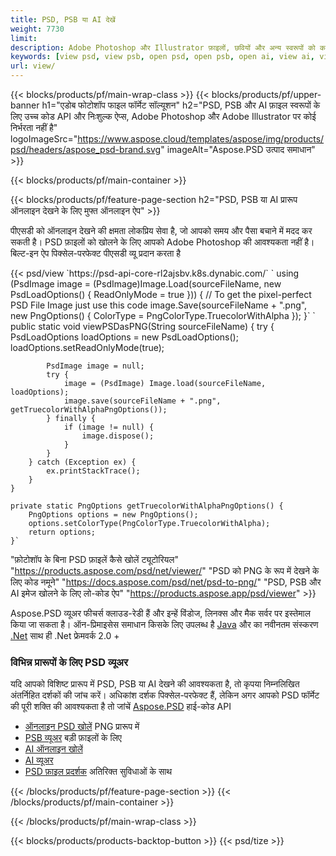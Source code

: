 ```yaml
---
title: PSD, PSB या AI देखें
weight: 7730
limit: 
description: Adobe Photoshop और Illustrator फ़ाइलों, छवियों और अन्य स्वरूपों को कनवर्ट करें
keywords: [view psd, view psb, open psd, open psb, open ai, view ai, view image, open photoshop file, open illustrator file]
url: view/
---
```


{{< blocks/products/pf/main-wrap-class >}}
{{< blocks/products/pf/upper-banner h1="एडोब फोटोशॉप फाइल फॉर्मेट सॉल्यूशन" h2="PSD, PSB और AI फ़ाइल स्वरूपों के लिए उच्च कोड API और निःशुल्क ऐप्स, Adobe Photoshop और Adobe Illustrator पर कोई निर्भरता नहीं है" logoImageSrc="https://www.aspose.cloud/templates/aspose/img/products/psd/headers/aspose_psd-brand.svg" imageAlt="Aspose.PSD उत्पाद समाधान" >}}

{{< blocks/products/pf/main-container >}}

{{< blocks/products/pf/feature-page-section h2="PSD, PSB या AI प्रारूप ऑनलाइन देखने के लिए मुफ्त ऑनलाइन ऐप" >}}
<p>पीएसडी को ऑनलाइन देखने की क्षमता लोकप्रिय सेवा है, जो आपको समय और पैसा बचाने में मदद कर सकती है। PSD फ़ाइलों को खोलने के लिए आपको Adobe Photoshop की आवश्यकता नहीं है। बिल्ट-इन ऐप पिक्सेल-परफेक्ट पीएसडी व्यू प्रदान करता है</p>
{{< psd/view `https://psd-api-core-rl2ajsbv.k8s.dynabic.com/` 
`    using (PsdImage image = (PsdImage)Image.Load(sourceFileName, new PsdLoadOptions() { ReadOnlyMode = true }))
    {
        // To get the pixel-perfect PSD File Image just use this code
        image.Save(sourceFileName + ".png",  new PngOptions() {  ColorType = PngColorType.TruecolorWithAlpha });
    }` 
	`    public static void viewPSDasPNG(String sourceFileName) {
        try {
            PsdLoadOptions loadOptions = new PsdLoadOptions();
            loadOptions.setReadOnlyMode(true);
            
            PsdImage image = null;
            try {
                image = (PsdImage) Image.load(sourceFileName, loadOptions);
                image.save(sourceFileName + ".png", getTruecolorWithAlphaPngOptions());
            } finally {
                if (image != null) {
                    image.dispose();
                }
            }
        } catch (Exception ex) {
            ex.printStackTrace();
        }
    }
    
    private static PngOptions getTruecolorWithAlphaPngOptions() {
        PngOptions options = new PngOptions();
        options.setColorType(PngColorType.TruecolorWithAlpha);
        return options;
    }` 
"फ़ोटोशॉप के बिना PSD फ़ाइलें कैसे खोलें ट्यूटोरियल" "https://products.aspose.com/psd/net/viewer/" 
"PSD को PNG के रूप में देखने के लिए कोड नमूने"  "https://docs.aspose.com/psd/net/psd-to-png/" 
"PSD, PSB और AI इमेज खोलने के लिए लो-कोड ऐप" "https://products.aspose.app/psd/viewer" >}}
<p>Aspose.PSD व्यूअर फीचर्स क्लाउड-रेडी हैं और इन्हें विंडोज, लिनक्स और मैक सर्वर पर इस्तेमाल किया जा सकता है। ऑन-प्रिमाइसेस समाधान किसके लिए उपलब्ध है <a href="https://products.aspose.com/psd/java/">Java</a> और का नवीनतम संस्करण <a href="https://products.aspose.com/psd/net/">.Net</a> साथ ही .Net फ्रेमवर्क 2.0 +</p>

<h3 class="headingpdleft">विभिन्न प्रारूपों के लिए PSD व्यूअर</h3>
<p>यदि आपको विशिष्ट प्रारूप में PSD, PSB या AI देखने की आवश्यकता है, तो कृपया निम्नलिखित अंतर्निहित दर्शकों की जांच करें। अधिकांश दर्शक पिक्सेल-परफेक्ट हैं, लेकिन अगर आपको PSD फॉर्मेट की पूरी शक्ति की आवश्यकता है तो जांचें <a href="/psd/">Aspose.PSD</a> हाई-कोड API</p>
<ul>
<li><a href="open-psd-online">ऑनलाइन PSD खोलें</a> PNG प्रारूप में</li>
<li><a href="psb">PSB व्यूअर</a> बड़ी फ़ाइलों के लिए</li>
<li><a href="open-ai-online">AI ऑनलाइन खोलें</a></li>
<li><a href="ai">AI व्यूअर</a></li>
<li><a href="/psd/view/psd-file-viewer">PSD फ़ाइल प्रदर्शक</a> अतिरिक्त सुविधाओं के साथ</li>
</ul>

{{< /blocks/products/pf/feature-page-section >}}
{{< /blocks/products/pf/main-container >}}


{{< /blocks/products/pf/main-wrap-class >}}

{{< blocks/products/products-backtop-button >}}
{{< psd/tize >}}
